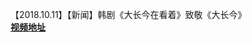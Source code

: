 【2018.10.11】【新闻】韩剧《大长今在看着》致敬《大长今》       
**[视频地址](http://t.cn/EIdeArY?m=4347332415323300&u=6493535909)**
